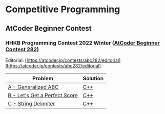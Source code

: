 # Competitive Programming

## AtCoder Beginner Contest

### HHKB Programming Contest 2022 Winter ([AtCoder Beginner Contest 282](https://atcoder.jp/contests/abc282))

Editorial: [https://atcoder.jp/contests/abc282/editorial](https://atcoder.jp/contests/abc282/editorial)

| Problem                                                                            | Solution                                                                                                           |
| ---------------------------------------------------------------------------------- | ------------------------------------------------------------------------------------------------------------------ |
| [A - Generalized ABC](https://atcoder.jp/contests/abc282/tasks/abc282_a)           | [C++](https://github.com/memgonzales/competitive-programming/blob/master/AtCoder%20Beginner%20Contest%20282/a.cpp) |
| [B - Let's Get a Perfect Score](https://atcoder.jp/contests/abc282/tasks/abc282_b) | [C++](https://github.com/memgonzales/competitive-programming/blob/master/AtCoder%20Beginner%20Contest%20282/b.cpp) |
| [C - String Delimiter](https://atcoder.jp/contests/abc282/tasks/abc282_c)          | [C++](https://github.com/memgonzales/competitive-programming/blob/master/AtCoder%20Beginner%20Contest%20282/c.cpp) |
